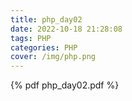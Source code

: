 ```yaml
---
title: php_day02
date: 2022-10-18 21:28:08
tags: PHP
categories: PHP
cover: /img/php.png
---
```


{% pdf php_day02.pdf %}